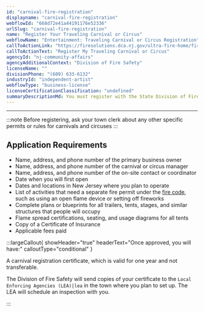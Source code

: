 ```yaml
---
id: "carnival-fire-registration"
displayname: "carnival-fire-registration"
webflowId: "668d72e41a44191176e52336"
urlSlug: "carnival-fire-registration"
name: "Register Your Traveling Carnival or Circus"
webflowName: "Entertainment: Traveling Carnival or Circus Registration"
callToActionLink: "https://firesolutions.dca.nj.gov/ultra-fire-home/fire-carnival-create"
callToActionText: "Register My Traveling Carnival or Circus"
agencyId: "nj-community-affairs"
agencyAdditionalContext: "Division of Fire Safety"
licenseName: ""
divisionPhone: "(609) 633-6132"
industryId: "independent-artist"
webflowType: "business-license"
licenseCertificationClassification: "undefined"
summaryDescriptionMd: You must register with the State Division of Fire Safety to own and/or operate a traveling carnival or circus in New Jersey. You must register at least 30 days before your opening day.
---
```


---

:::note
Before registering, ask your town clerk about any other specific permits or rules for carnivals and circuses
:::

## Application Requirements

- Name, address, and phone number of the primary business owner
- Name, address, and phone number of the carnival or circus manager
- Name, address, and phone number of the on-site contact or coordinator
- Date when you will first open
- Dates and locations in New Jersey where you plan to operate
- List of activities that need a separate fire permit under the [fire code](https://advance.lexis.com/documentpage/?pdmfid=1000516&crid=3545b7d7-21c1-4f1b-92c5-c14a46832e49&nodeid=AAGACXAADAAL&nodepath=%2FROOT%2FAAG%2FAAGACX%2FAAGACXAAD%2FAAGACXAADAAL&level=4&haschildren=&populated=false&title=%C2%A7+5%3A70-2.7+Permits+required&config=00JAA1YTg5OGJlYi04MTI4LTRlNjQtYTc4Yi03NTQxN2E5NmE0ZjQKAFBvZENhdGFsb2ftaXPxZTR7bRPtX1Jok9kz&pddocfullpath=%2Fshared%2Fdocument%2Fadministrative-codes%2Furn%3AcontentItem%3A62WP-2J01-JJ1H-X1S1-00008-00&ecomp=6gf5kkk&prid=85851773-79c5-4603-ad30-c78e32cdb684), such as using an open flame device or setting off fireworks
- Complete plans or blueprints for all trailers, tents, stages, and similar structures that people will occupy
- Flame spread certifications, seating, and usage diagrams for all tents
- Copy of a Certificate of Insurance
- Applicable fees paid

:::largeCallout{ showHeader="true" headerText="Once approved, you will have:" calloutType="conditional" }

A carnival registration certificate, which is valid for one year and not transferable.

The Division of Fire Safety will send copies of your certificate to the `Local Enforcing Agencies (LEA)|lea` in the town where you plan to set up. The LEA will schedule an inspection with you.

:::
